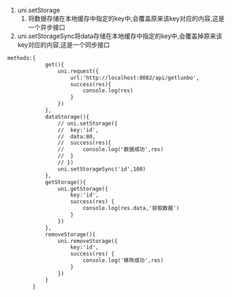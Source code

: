 1. uni.setStorage
   1. 将数据存储在本地缓存中指定的key中,会覆盖原来该key对应的内容,这是一个异步接口
2. uni.setStorageSync将data存储在本地缓存中指定的key中,会覆盖掉原来该key对应的内容,这是一个同步接口
```html
methods:{
			get(){
				uni.request({
					url:'http://localhost:8082/api/getlunbo',
					success(res){
						console.log(res)
					}
				})
			},
			dataStorage(){
				// uni.setStorage({
				// 	key:'id',
				// 	data:80,
				// 	success(res){
				// 		console.log('数据成功',res)
				// 	}
				// })
				uni.setStorageSync('id',100)
			},
			getStorage(){
				uni.getStorage({
					key:'id',
					success(res) {
						console.log(res.data,'获取数据')
					}
				})
			},
			removeStorage(){
				uni.removeStorage({
					key:'id',
					success(res) {
						console.log('移除成功',res)
					}
				})
			}
		}
```